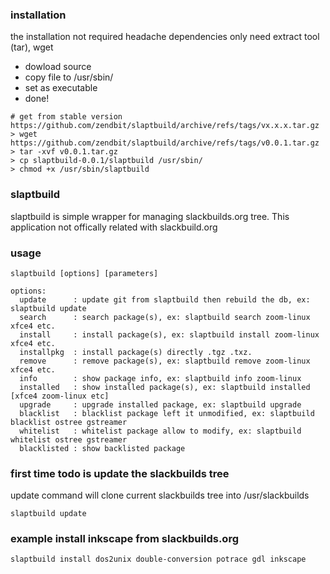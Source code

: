 ### installation
the installation not required headache dependencies only need extract tool (tar), wget
- dowload source
- copy file to /usr/sbin/
- set as executable
- done!
```
# get from stable version https://github.com/zendbit/slaptbuild/archive/refs/tags/vx.x.x.tar.gz
> wget https://github.com/zendbit/slaptbuild/archive/refs/tags/v0.0.1.tar.gz
> tar -xvf v0.0.1.tar.gz
> cp slaptbuild-0.0.1/slaptbuild /usr/sbin/
> chmod +x /usr/sbin/slaptbuild
```

### slaptbuild
slaptbuild is simple wrapper for managing slackbuilds.org tree. This application not offically related with slackbuild.org

### usage
```
slaptbuild [options] [parameters]

options:
  update      : update git from slaptbuild then rebuild the db, ex: slaptbuild update
  search      : search package(s), ex: slaptbuild search zoom-linux xfce4 etc.
  install     : install package(s), ex: slaptbuild install zoom-linux xfce4 etc.
  installpkg  : install package(s) directly .tgz .txz.
  remove      : remove package(s), ex: slaptbuild remove zoom-linux xfce4 etc.
  info        : show package info, ex: slaptbuild info zoom-linux
  installed   : show installed package(s), ex: slaptbuild installed [xfce4 zoom-linux etc]
  upgrade     : upgrade installed package, ex: slaptbuild upgrade
  blacklist   : blacklist package left it unmodified, ex: slaptbuild blacklist ostree gstreamer
  whitelist   : whitelist package allow to modify, ex: slaptbuild whitelist ostree gstreamer
  blacklisted : show backlisted package
```
### first time todo is update the slackbuilds tree
update command will clone current slackbuilds tree into /usr/slackbuilds
```
slaptbuild update
```

### example install inkscape from slackbuilds.org
```
slaptbuild install dos2unix double-conversion potrace gdl inkscape
```
